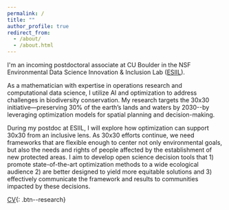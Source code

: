 ```yaml
---
permalink: /
title: ""
author_profile: true
redirect_from: 
  - /about/
  - /about.html
---
```


I'm an incoming postdoctoral associate at CU Boulder in the NSF Environmental Data Science Innovation & Inclusion Lab (<a href="https://esiil.org/" target="_blank">ESIIL</a>).

As a mathematician with expertise in operations research and computational data science, I utilize AI and optimization to address challenges in biodiversity conservation. My research targets the 30x30 initiative—preserving 30\% of the earth’s lands and waters by 2030--by leveraging optimization models for spatial planning and decision-making. 

During my postdoc at ESIIL, I will explore how optimization can support 30x30 from an inclusive lens. As 30x30 efforts continue, we need frameworks that are flexible enough to center not only environmental goals, but also the needs and rights of people affected by the establishment of new protected areas. I aim to develop open science decision tools that 1) promote state-of-the-art optimization methods to a wide ecological audience 2) are better designed to yield more equitable solutions and 3) effectively communicate the framework and results to communities impacted by these decisions.



<a href="/files/ckbuhler_cv.pdf" target="_blank">CV</a>{: .btn--research}

